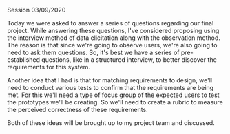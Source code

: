 Session 03/09/2020

Today we were asked to answer a series of questions regarding our final project. While answering these questions, I've considered proposing using the interview method of data elicitation along with the observation method. The reason is that since we're going to observe users, we're also going to need to ask them questions. So, it's best we have a series of pre-established questions, like in a structured interview, to better discover the requirements for this system.

Another idea that I had is that for matching requirements to design, we'll need to conduct various tests to confirm that the requirements are being met. For this we'll need a type of focus group of the expected users to test the prototypes we'll be creating. So we'll need to create a rubric to measure the perceived correctness of these requirements. 

Both of these ideas will be brought up to my project team and discussed.